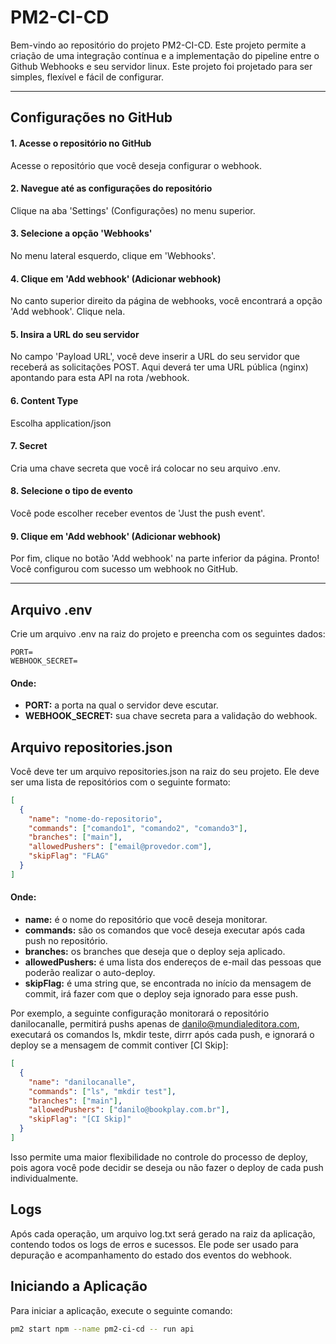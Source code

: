 # PM2-CI-CD

Bem-vindo ao repositório do projeto PM2-CI-CD. Este projeto permite a criação de uma integração contínua e a implementação do pipeline entre o Github Webhooks e seu servidor linux. Este projeto foi projetado para ser simples, flexível e fácil de configurar.

---

## Configurações no GitHub

#### 1. Acesse o repositório no GitHub

Acesse o repositório que você deseja configurar o webhook.

#### 2. Navegue até as configurações do repositório

Clique na aba 'Settings' (Configurações) no menu superior.

#### 3. Selecione a opção 'Webhooks'

No menu lateral esquerdo, clique em 'Webhooks'.

#### 4. Clique em 'Add webhook' (Adicionar webhook)

No canto superior direito da página de webhooks, você encontrará a opção 'Add webhook'. Clique nela.

#### 5. Insira a URL do seu servidor

No campo 'Payload URL', você deve inserir a URL do seu servidor que receberá as solicitações POST.
Aqui deverá ter uma URL pública (nginx) apontando para esta API na rota /webhook.

#### 6. Content Type

Escolha application/json

#### 7. Secret

Cria uma chave secreta que você irá colocar no seu arquivo .env.

#### 8. Selecione o tipo de evento

Você pode escolher receber eventos de 'Just the push event'.

#### 9. Clique em 'Add webhook' (Adicionar webhook)

Por fim, clique no botão 'Add webhook' na parte inferior da página.
Pronto! Você configurou com sucesso um webhook no GitHub.

---

## Arquivo .env

Crie um arquivo .env na raiz do projeto e preencha com os seguintes dados:

```env
PORT=
WEBHOOK_SECRET=
```

#### Onde:

- **PORT:** a porta na qual o servidor deve escutar.
- **WEBHOOK_SECRET:** sua chave secreta para a validação do webhook.

## Arquivo repositories.json

Você deve ter um arquivo repositories.json na raiz do seu projeto. Ele deve ser uma lista de repositórios com o seguinte formato:

```json
[
  {
    "name": "nome-do-repositorio",
    "commands": ["comando1", "comando2", "comando3"],
    "branches": ["main"],
    "allowedPushers": ["email@provedor.com"],
    "skipFlag": "FLAG"
  }
]
```

#### Onde:

- **name:** é o nome do repositório que você deseja monitorar.
- **commands:** são os comandos que você deseja executar após cada push no repositório.
- **branches:** os branches que deseja que o deploy seja aplicado.
- **allowedPushers:** é uma lista dos endereços de e-mail das pessoas que poderão realizar o auto-deploy.
- **skipFlag:** é uma string que, se encontrada no início da mensagem de commit, irá fazer com que o deploy seja ignorado para esse push.

Por exemplo, a seguinte configuração monitorará o repositório danilocanalle, permitirá pushs apenas de danilo@mundialeditora.com, executará os comandos ls, mkdir teste, dirrr após cada push, e ignorará o deploy se a mensagem de commit contiver [CI Skip]:

```json
[
  {
    "name": "danilocanalle",
    "commands": ["ls", "mkdir test"],
    "branches": ["main"],
    "allowedPushers": ["danilo@bookplay.com.br"],
    "skipFlag": "[CI Skip]"
  }
]
```

Isso permite uma maior flexibilidade no controle do processo de deploy, pois agora você pode decidir se deseja ou não fazer o deploy de cada push individualmente.

## Logs

Após cada operação, um arquivo log.txt será gerado na raiz da aplicação, contendo todos os logs de erros e sucessos. Ele pode ser usado para depuração e acompanhamento do estado dos eventos do webhook.

## Iniciando a Aplicação

Para iniciar a aplicação, execute o seguinte comando:

```bash
pm2 start npm --name pm2-ci-cd -- run api
```
